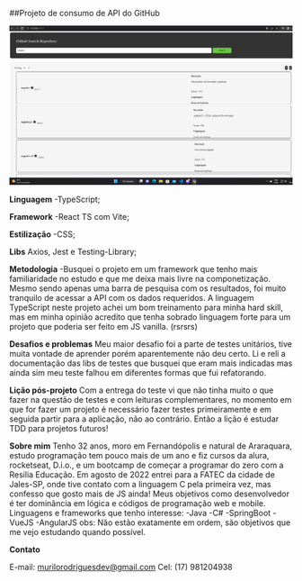 ##Projeto de consumo de API do GitHub

![Print da Home](https://github.com/muridev017/frontGit/blob/main/src/assets/print%20tela.png)

**Linguagem**
-TypeScript;

**Framework**
-React TS com Vite;

**Estilização**
-CSS;

**Libs**
Axios, Jest e Testing-Library;

**Metodologia**
-Busquei o projeto em um framework que tenho mais familiaridade no estudo e que me deixa mais livre na componetização. Mesmo sendo apenas uma barra de pesquisa com os resultados, foi muito tranquilo de acessar a API com os dados requeridos. A linguagem TypeScript neste projeto achei um bom treinamento para minha hard skill, mas em minha opinião acredito que tenha sobrado linguagem forte para um projeto que poderia ser feito em JS vanilla. (rsrsrs)

**Desafios e problemas**
Meu maior desafio foi a parte de testes unitários, tive muita vontade de aprender porém aparentemente não deu certo. Li e reli a documentação das libs de testes que busquei que eram mais indicadas mas ainda sim meu teste falhou em diferentes formas que fui refatorando.

**Lição pós-projeto**
Com a entrega do teste vi que não tinha muito o que fazer na questão de testes e com leituras complementares, no momento em que for fazer um projeto é necessário fazer testes primeiramente e em seguida partir para a aplicação, não ao contrário. Então a lição é estudar TDD para projetos futuros!

**Sobre mim**
Tenho 32 anos, moro em Fernandópolis e natural de Araraquara, estudo programação tem pouco mais de um ano e fiz cursos da alura, rocketseat, D.i.o., e um bootcamp de começar a programar do zero com a Resilia Educação. Em agosto de 2022 entrei para a FATEC da cidade de Jales-SP, onde tive contato com a linguagem C pela primeira vez, mas confesso que gosto mais de JS ainda!
Meus objetivos como desenvolvedor é ter dominância em lógica e códigos de programação web e mobile. Linguagens e frameworks que tenho interesse: 
    -Java
    -C#
    -SpringBoot
    -VueJS
    -AngularJS
obs: Não estão exatamente em ordem, são objetivos que me vejo estudando quando possível.


**Contato**

E-mail: murilorodriguesdev@gmail.com
Cel: (17) 981204938
